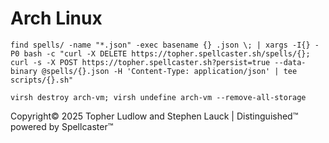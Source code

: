 # Arch Linux

```shell
find spells/ -name "*.json" -exec basename {} .json \; | xargs -I{} -P0 bash -c "curl -X DELETE https://topher.spellcaster.sh/spells/{}; curl -s -X POST https://topher.spellcaster.sh?persist=true --data-binary @spells/{}.json -H 'Content-Type: application/json' | tee scripts/{}.sh"

```

```shell
virsh destroy arch-vm; virsh undefine arch-vm --remove-all-storage
```


Copyright© 2025 Topher Ludlow and Stephen Lauck | Distinguished™ powered by Spellcaster™